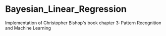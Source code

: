 # Bayesian_Linear_Regression

Implementation of Christopher Bishop's book chapter 3: Pattern Recognition and Machine Learning
